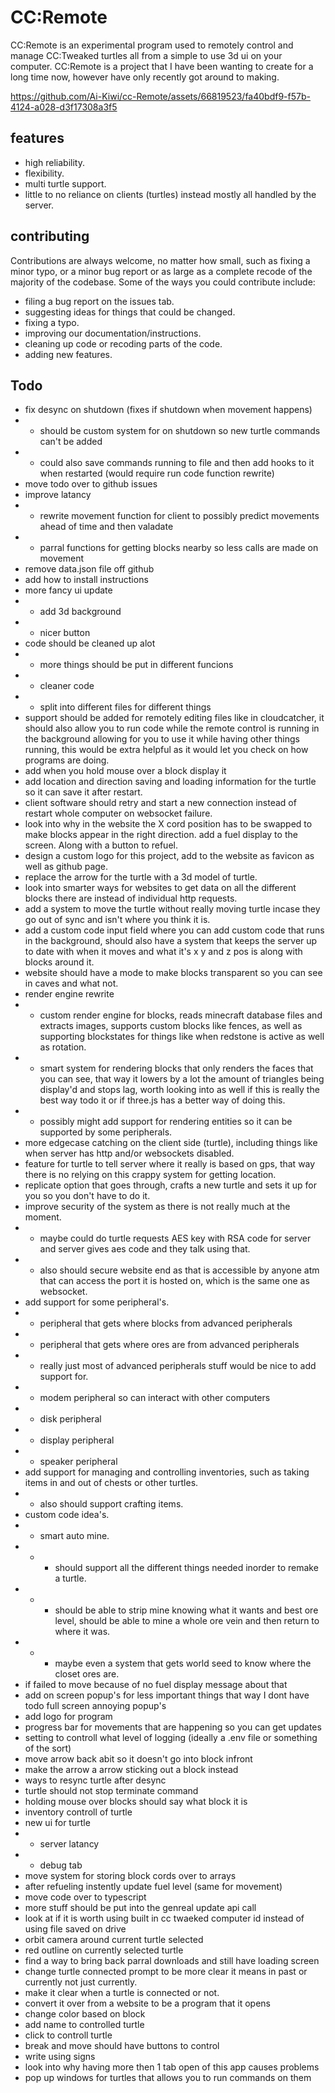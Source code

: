 # CC:Remote
CC:Remote is an experimental program used to remotely control and manage CC:Tweaked turtles all from a simple to use 3d ui on your computer. CC:Remote is a project that I have been wanting to create for a long time now, however have only recently got around to making.

https://github.com/Ai-Kiwi/cc-Remote/assets/66819523/fa40bdf9-f57b-4124-a028-d3f17308a3f5

## features
 - high reliability.
 - flexibility.
 - multi turtle support.
 - little to no reliance on clients (turtles) instead mostly all handled by the server.

## contributing
Contributions are always welcome, no matter how small, such as fixing a minor typo, or a minor bug report or as large as a complete recode of the majority of the codebase. Some of the ways you could contribute include:
 - filing a bug report on the issues tab.
 - suggesting ideas for things that could be changed.
 - fixing a typo.
 - improving our documentation/instructions.
 - cleaning up code or recoding parts of the code. 
 - adding new features.



## Todo
 - fix desync on shutdown (fixes if shutdown when movement happens)
 - - should be custom system for on shutdown so new turtle commands can't be added
 - - could also save commands running to file and then add hooks to it when restarted (would require run code function rewrite) 
 - move todo over to github issues
 - improve latancy
 - - rewrite movement function for client to possibly predict movements ahead of time and then valadate
 - - parral functions for getting blocks nearby so less calls are made on movement
 - remove data.json file off github
 - add how to install instructions
 - more fancy ui update
 - - add 3d background
 - - nicer button
 - code should be cleaned up alot
 - - more things should be put in different funcions
 - - cleaner code
 - - split into different files for different things
 - support should be added for remotely editing files like in cloudcatcher, it should also allow you to run code while the remote control is running in the background allowing for you to use it while having other things running, this would be extra helpful as it would let you check on how programs are doing.
 - add when you hold mouse over a block display it
 - add location and direction saving and loading information for the turtle so it can save it after restart.
 - client software should retry and start a new connection instead of restart whole computer on websocket failure.
 - look into why in the website the X cord position has to be swapped to make blocks appear in the right direction.
 add a fuel display to the screen. Along with a button to refuel.
 - design a custom logo for this project, add to the website as favicon as well as github page.
 - replace the arrow for the turtle with a 3d model of turtle.
 - look into smarter ways for websites to get data on all the different blocks there are instead of individual http requests.
 - add a system to move the turtle without really moving turtle incase they go out of sync and isn't where you think it is.
 - add a custom code input field where you can add custom code that runs in the background, should also have a system that keeps the server up to date with when it moves and what it's x y and z pos is along with blocks around it.
 - website should have a mode to make blocks transparent so you can see in caves and what not.
 - render engine rewrite
 - - custom render engine for blocks, reads minecraft database files and extracts images, supports custom blocks like fences, as well as supporting blockstates for things like when redstone is active as well as rotation.
 - - smart system for rendering blocks that only renders the faces that you can see, that way it lowers by a lot the amount of triangles being display'd and stops lag, worth looking into as well if this is really the best way todo it or if three.js has a better way of doing this. 
 - - possibly might add support for rendering entities so it can be supported by some peripherals.
 - more edgecase catching on the client side (turtle), including things like when server has http and/or websockets disabled.
 - feature for turtle to tell server where it really is based on gps, that way there is no relying on this crappy system for getting location.
 - replicate option that goes through, crafts a new turtle and sets it up for you so you don't have to do it.
 - improve security of the system as there is not really much at the moment.
 - - maybe could do turtle requests AES key with RSA code for server and server gives aes code and they talk using that.
 - - also should secure website end as that is accessible by anyone atm that can access the port it is hosted on, which is the same one as websocket. 
 - add support for some peripheral's.
 - - peripheral that gets where blocks from advanced peripherals  
 - - peripheral that gets where ores are from advanced peripherals
 - - really just most of advanced peripherals stuff would be nice to add support for.
 - - modem peripheral so can interact with other computers
 - - disk peripheral
 - - display peripheral
 - - speaker peripheral
 - add support for managing and controlling inventories, such as taking items in and out of chests or other turtles.
 - - also should support crafting items.
 - custom code idea's.
 - - smart auto mine.
 - - - should support all the different things needed inorder to remake a turtle.
 - - - should be able to strip mine knowing what it wants and best ore level, should be able to mine a whole ore vein and then return to where it was.
 - - - maybe even a system that gets world seed to know where the closet ores are.
 - if failed to move because of no fuel display message about that
 - add on screen popup's for less important things that way I dont have todo full screen annoying popup's 
 - add logo for program
 - progress bar for movements that are happening so you can get updates
 - setting to controll what level of logging (ideally a .env file or something of the sort)
 - move arrow back abit so it doesn't go into block infront
 - make the arrow a arrow sticking out a block instead
 - ways to resync turtle after desync
 - turtle should not stop terminate command
 - holding mouse over blocks should say what block it is
 - inventory controll of turtle
 - new ui for turtle
 - - server latancy
 - - debug tab
 - move system for storing block cords over to arrays
 - after refueling instently update fuel level (same for movement)
 - move code over to typescript
 - more stuff should be put into the genreal update api call
 - look at if it is worth using built in cc twaeked computer id instead of using file saved on drive
 - orbit camera around current turtle selected
 - red outline on currently selected turtle
 - find a way to bring back parral downloads and still have loading screen
 - change turtle connected prompt to be more clear it means in past or currently not just currently.
 - make it clear when a turtle is connected or not.
 - convert it over from a website to be a program that it opens
 - change color based on block
 - add name to controlled turtle
 - click to controll turtle
 - break and move should have buttons to control
 - write using signs
 - look into why having more then 1 tab open of this app causes problems
 - pop up windows for turtles that allows you to run commands on them